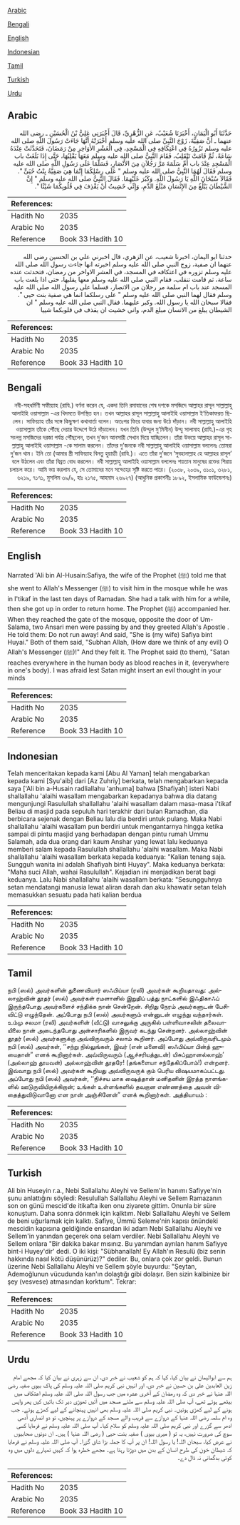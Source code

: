 [Arabic](#arabic)

[Bengali](#bengali)

[English](#english)

[Indonesian](#indonesian)

[Tamil](#tamil)

[Turkish](#turkish)

[Urdu](#urdu)

## Arabic


<div dir="rtl" lang="ar" style={{fontSize:'larger',backgroundColor:'#f8f9fa',padding:20}}>
حَدَّثَنَا أَبُو الْيَمَانِ، أَخْبَرَنَا شُعَيْبٌ، عَنِ الزُّهْرِيِّ، قَالَ أَخْبَرَنِي عَلِيُّ بْنُ الْحُسَيْنِ ـ رضى الله عنهما ـ أَنَّ صَفِيَّةَ، زَوْجَ النَّبِيِّ صلى الله عليه وسلم أَخْبَرَتْهُ أَنَّهَا جَاءَتْ رَسُولَ اللَّهِ صلى الله عليه وسلم تَزُورُهُ فِي اعْتِكَافِهِ فِي الْمَسْجِدِ، فِي الْعَشْرِ الأَوَاخِرِ مِنْ رَمَضَانَ، فَتَحَدَّثَتْ عِنْدَهُ سَاعَةً، ثُمَّ قَامَتْ تَنْقَلِبُ، فَقَامَ النَّبِيُّ صلى الله عليه وسلم مَعَهَا يَقْلِبُهَا، حَتَّى إِذَا بَلَغَتْ باب الْمَسْجِدِ عِنْدَ باب أُمِّ سَلَمَةَ مَرَّ رَجُلاَنِ مِنَ الأَنْصَارِ، فَسَلَّمَا عَلَى رَسُولِ اللَّهِ صلى الله عليه وسلم فَقَالَ لَهُمَا النَّبِيُّ صلى الله عليه وسلم ‏"‏ عَلَى رِسْلِكُمَا إِنَّمَا هِيَ صَفِيَّةُ بِنْتُ حُيَىٍّ ‏"‏‏.‏ فَقَالاَ سُبْحَانَ اللَّهِ يَا رَسُولَ اللَّهِ‏.‏ وَكَبُرَ عَلَيْهِمَا‏.‏ فَقَالَ النَّبِيُّ صلى الله عليه وسلم ‏"‏ إِنَّ الشَّيْطَانَ يَبْلُغُ مِنَ الإِنْسَانِ مَبْلَغَ الدَّمِ، وَإِنِّي خَشِيتُ أَنْ يَقْذِفَ فِي قُلُوبِكُمَا شَيْئًا ‏"‏‏.‏
</div>
<div style={{backgroundColor:'#f8f9fa',padding:20, marginBottom: 10}}><table> <thead> <tr> <th>References:</th> <th></th> </tr> </thead> <tbody><tr><td>Hadith No</td><td>2035</td></tr><tr><td>Arabic No</td><td>2035</td></tr><tr><td>Reference</td><td>Book 33 Hadith 10</td></tr></tbody></table></div>


<div dir="rtl" lang="ar" style={{fontSize:'larger',backgroundColor:'#f8f9fa',padding:20}}>
حدثنا ابو اليمان، اخبرنا شعيب، عن الزهري، قال اخبرني علي بن الحسين رضى الله عنهما ان صفية، زوج النبي صلى الله عليه وسلم اخبرته انها جاءت رسول الله صلى الله عليه وسلم تزوره في اعتكافه في المسجد، في العشر الاواخر من رمضان، فتحدثت عنده ساعة، ثم قامت تنقلب، فقام النبي صلى الله عليه وسلم معها يقلبها، حتى اذا بلغت باب المسجد عند باب ام سلمة مر رجلان من الانصار، فسلما على رسول الله صلى الله عليه وسلم فقال لهما النبي صلى الله عليه وسلم " على رسلكما انما هي صفية بنت حيى ". فقالا سبحان الله يا رسول الله. وكبر عليهما. فقال النبي صلى الله عليه وسلم " ان الشيطان يبلغ من الانسان مبلغ الدم، واني خشيت ان يقذف في قلوبكما شييا
</div>
<div style={{backgroundColor:'#f8f9fa',padding:20, marginBottom: 10}}><table> <thead> <tr> <th>References:</th> <th></th> </tr> </thead> <tbody><tr><td>Hadith No</td><td>2035</td></tr><tr><td>Arabic No</td><td>2035</td></tr><tr><td>Reference</td><td>Book 33 Hadith 10</td></tr></tbody></table></div>

## Bengali


<div dir="rtl" lang="bn" style={{fontSize:'larger',backgroundColor:'#f8f9fa',padding:20}}>
নবী-সহধর্মিণী সফীয়্যাহ (রাযি.) বর্ণনা করেন যে, একদা তিনি রমাযানের শেষ দশকে মসজিদে আল্লাহর রাসূল সাল্লাল্লাহু আলাইহি ওয়াসাল্লাম -এর খিদমতে উপস্থিত হন। তখন আল্লাহর রাসূল সাল্লাল্লাহু আলাইহি ওয়াসাল্লাম ই‘তিকাফরত ছিলেন। সাফিয়্যাহ তাঁর সঙ্গে কিছুক্ষণ কথাবার্তা বলেন। অতঃপর ফিরে যাবার জন্য উঠে দাঁড়ান। নবী সাল্লাল্লাহু আলাইহি ওয়াসাল্লাম তাঁকে পৌঁছে দেয়ার উদ্দেশে উঠে দাঁড়ালেন। যখন তিনি (উম্মুল মু’মিনীন) উম্মু সালামাহ (রাযি.)-এর গৃহ সংলগ্ন মসজিদের দরজা পর্যন্ত পৌঁছলেন, তখন দু’জন আনসারী সেখান দিয়ে যাচ্ছিলেন। তাঁরা উভয়ে আল্লাহর রাসূল সাল্লাল্লাহু আলাইহি ওয়াসাল্লাম -কে সালাম করলেন। তাঁদের দু’জনকে নবী সাল্লাল্লাহু আলাইহি ওয়াসাল্লাম বললেনঃ তোমরা দু’জন থাম। ইনি তো (আমার স্ত্রী সাফিয়্যাহ বিনতু হুয়ায়্যী (রাযি.)। এতে তাঁরা দু’জনে ‘সুবহানাল্লাহ হে আল্লাহর রাসূল’ বলে উঠলেন এবং তাঁরা বিব্রত বোধ করলেন। নবী সাল্লাল্লাহু আলাইহি ওয়াসাল্লাম বললেনঃ শয়তান মানুষের রক্তের শিরায় চলাচল করে। আমি ভয় করলাম যে, সে তোমাদের মনে সন্দেহের সৃষ্টি করতে পারে। (২০৩৮, ২০৩৯, ৩১০১, ৩২৮১, ৬২১৯, ৭১৭১, মুসলিম ৩৯/৯, হাঃ ২১৭৫, আহমাদ ২৬৯২৭) (আধুনিক প্রকাশনীঃ ১৮৯২, ইসলামিক ফাউন্ডেশনঃ)
</div>
<div style={{backgroundColor:'#f8f9fa',padding:20, marginBottom: 10}}><table> <thead> <tr> <th>References:</th> <th></th> </tr> </thead> <tbody><tr><td>Hadith No</td><td>2035</td></tr><tr><td>Arabic No</td><td>2035</td></tr><tr><td>Reference</td><td>Book 33 Hadith 10</td></tr></tbody></table></div>

## English


<div dir="ltr" lang="en" style={{fontSize:'larger',backgroundColor:'#f8f9fa',padding:20}}>
Narrated 'Ali bin Al-Husain:Safiya, the wife of the Prophet (ﷺ) told me that she went to Allah's Messenger (ﷺ) to visit him in the mosque while he was in I'tikaf in the last ten days of Ramadan. She had a talk with him for a while, then she got up in order to return home. The Prophet (ﷺ) accompanied her. When they reached the gate of the mosque, opposite the door of Um-Salama, two Ansari men were passing by and they greeted Allah's Apostle . He told them: Do not run away! And said, "She is (my wife) Safiya bint Huyai." Both of them said, "Subhan Allah, (How dare we think of any evil) O Allah's Messenger (ﷺ)!" And they felt it. The Prophet said (to them), "Satan reaches everywhere in the human body as blood reaches in it, (everywhere in one's body). I was afraid lest Satan might insert an evil thought in your minds
</div>
<div style={{backgroundColor:'#f8f9fa',padding:20, marginBottom: 10}}><table> <thead> <tr> <th>References:</th> <th></th> </tr> </thead> <tbody><tr><td>Hadith No</td><td>2035</td></tr><tr><td>Arabic No</td><td>2035</td></tr><tr><td>Reference</td><td>Book 33 Hadith 10</td></tr></tbody></table></div>

## Indonesian


<div dir="ltr" lang="id" style={{fontSize:'larger',backgroundColor:'#f8f9fa',padding:20}}>
Telah menceritakan kepada kami [Abu Al Yaman] telah mengabarkan kepada kami [Syu'aib] dari [Az Zuhriy] berkata, telah mengabarkan kepada saya ['Ali bin a-Husain radliallahu 'anhuma] bahwa [Shafiyah] isteri Nabi shallallahu 'alaihi wasallam mengabarkan kepadanya bahwa dia datang mengunjungi Rasulullah shallallahu 'alaihi wasallam dalam masa-masa i'tikaf Beliau di masjid pada sepuluh hari terakhir dari bulan Ramadhan, dia berbicara sejenak dengan Beliau lalu dia berdiri untuk pulang. Maka Nabi shallallahu 'alaihi wasallam pun berdiri untuk mengantarnya hingga ketika sampai di pintu masjid yang berhadapan dengan pintu rumah Ummu Salamah, ada dua orang dari kaum Anshar yang lewat lalu keduanya memberi salam kepada Rasulullah shallallahu 'alaihi wasallam. Maka Nabi shallallahu 'alaihi wasallam berkata kepada keduanya: "Kalian tenang saja. Sungguh wanita ini adalah Shafiyah binti Huyay". Maka keduanya berkata: "Maha suci Allah, wahai Rasulullah". Kejadian ini menjadikan berat bagi keduanya. Lalu Nabi shallallahu 'alaihi wasallam berkata: "Sesungguhnya setan mendatangi manusia lewat aliran darah dan aku khawatir setan telah memasukkan sesuatu pada hati kalian berdua
</div>
<div style={{backgroundColor:'#f8f9fa',padding:20, marginBottom: 10}}><table> <thead> <tr> <th>References:</th> <th></th> </tr> </thead> <tbody><tr><td>Hadith No</td><td>2035</td></tr><tr><td>Arabic No</td><td>2035</td></tr><tr><td>Reference</td><td>Book 33 Hadith 10</td></tr></tbody></table></div>

## Tamil


<div dir="ltr" lang="ta" style={{fontSize:'larger',backgroundColor:'#f8f9fa',padding:20}}>
நபி (ஸல்) அவர்களின் துணைவியார் ஸஃபிய்யா (ரலி) அவர்கள் கூறியதாவது: அல்லாஹ்வின் தூதர் (ஸல்) அவர்கள் ரமளானில் இறுதிப் பத்து நாட்களில் இஃதிகாஃப் இருந்தபோது அவர்களைச் சந்திக்க நான் சென்றேன். சிறிது நேரம் அவர்களுடன் பேசிவிட்டு எழுந்தேன். அப்போது நபி (ஸல்) அவர்களும் என்னுடன் எழுந்து வந்தார்கள். உம்மு சலமா (ரலி) அவர்களின் (வீட்டு) வாசலுக்கு அருகில் பள்ளிவாசலின் தலைவாயிலை நான் அடைந்தபோது அன்சாரிகளில் இருவர் கடந்து சென்றனர். அல்லாஹ்வின் தூதர் (ஸல்) அவர்களுக்கு அவ்விருவரும் சலாம் கூறினர். அப்போது அவ்விருவரிடமும் நபி (ஸல்) அவர்கள், ‘‘சற்று நில்லுங்கள், இவர் (என் மனைவி) ஸஃபிய்யா பின்த் ஹுயைதான்” எனக் கூறினார்கள். அவ்விருவரும் (ஆச்சரியத்துடன்) யிசுப்ஹானல்லாஹ்’ (அல்லாஹ் தூயவன்) அல்லாஹ்வின் தூதரே! (தங்களையா சந்தேகிப்போம்!) என்றனர். இவ்வாறு நபி (ஸல்) அவர்கள் கூறியது அவ்விருவருக் கும் பெரிய விஷயமாகப்பட்டது. அப்போது நபி (ஸல்) அவர்கள், ‘‘நிச்சய மாக ஷைத்தான் மனிதனின் இரத்த நாளங்களில் ஊடுருவியிருக்கிறான்; உங்கள் உள்ளங்களில் தவறான எண்ணத்தை அவன் விதைத்துவிடுவானோ என நான் அஞ்சினேன்” எனக் கூறினார்கள். அத்தியாயம் :
</div>
<div style={{backgroundColor:'#f8f9fa',padding:20, marginBottom: 10}}><table> <thead> <tr> <th>References:</th> <th></th> </tr> </thead> <tbody><tr><td>Hadith No</td><td>2035</td></tr><tr><td>Arabic No</td><td>2035</td></tr><tr><td>Reference</td><td>Book 33 Hadith 10</td></tr></tbody></table></div>

## Turkish


<div dir="ltr" lang="tr" style={{fontSize:'larger',backgroundColor:'#f8f9fa',padding:20}}>
Ali bin Huseyin r.a., Nebi Sallallahu Aleyhi ve Sellem'in hanımı Safiyye'nin şunu anlattığını söyledi: Resulullah Sallallahu Aleyhi ve Sellem Ramazanın son on günü mescid'de itikafta iken onu ziyarete gittim. Onunla bir süre konuştum. Daha sonra dönmek için kalktım. Nebi Sallallahu Aleyhi ve Sellem de beni uğurlamak için kalktı. Safiye, Ümmü Seleme'nin kapısı önündeki mescidin kapısına geldiğinde ensardan iki adam Nebi Sallallahu Aleyhi ve Sellem'in yanından geçerek ona selam verdiler. Nebi Sallallahu Aleyhi ve Sellem onlara "Bir dakika bakar mısınız. Bu yanımdan ayrılan hanım Safiyye bint-i Huyey'dir' dedi. O iki kişi: "Sübhanallah! Ey Allah'ın Resulü (biz senin hakkında nasıl kötü düşünürüz)?" dediler. Bu, onlara çok zor geldi. Bunun üzerine Nebi Sallallahu Aleyhi ve Sellem şöyle buyurdu: "Şeytan, Ademoğlunun vücudunda kan'ın dolaştığı gibi dolaşır. Ben sizin kalbinize bir şey (vesvese) atmasından korktum". Tekrar:
</div>
<div style={{backgroundColor:'#f8f9fa',padding:20, marginBottom: 10}}><table> <thead> <tr> <th>References:</th> <th></th> </tr> </thead> <tbody><tr><td>Hadith No</td><td>2035</td></tr><tr><td>Arabic No</td><td>2035</td></tr><tr><td>Reference</td><td>Book 33 Hadith 10</td></tr></tbody></table></div>

## Urdu


<div dir="rtl" lang="ur" style={{fontSize:'larger',backgroundColor:'#f8f9fa',padding:20}}>
ہم سے ابوالیمان نے بیان کیا، کہا کہ ہم کو شعیب نے خبر دی، ان سے زہری نے بیان کیا کہ مجھے امام زین العابدین علی بن حسین نے خبر دی، اور انہیں نبی کریم صلی اللہ علیہ وسلم کی پاک بیوی صفیہ رضی اللہ عنہا نے خبر دی کہ وہ رمضان کے آخری عشرہ میں جب رسول اللہ صلی اللہ علیہ وسلم اعتکاف میں بیٹھے ہوئے تھے، آپ صلی اللہ علیہ وسلم سے ملنے مسجد میں آئیں تھوڑی دیر تک باتیں کیں پھر واپس ہونے کے لیے کھڑی ہوئیں۔ نبی کریم صلی اللہ علیہ وسلم بھی انہیں پہنچانے کے لیے کھڑے ہوئے۔ جب وہ ام سلمہ رضی اللہ عنہا کے دروازے سے قریب والے مسجد کے دروازے پر پہنچیں، تو دو انصاری آدمی ادھر سے گزرے اور نبی کریم صلی اللہ علیہ وسلم کو سلام کیا۔ آپ صلی اللہ علیہ وسلم نے فرمایا کسی سوچ کی ضرورت نہیں، یہ تو ( میری بیوی ) صفیہ بنت حیی ( رضی اللہ عنہا ) ہیں۔ ان دونوں صحابیوں نے عرض کیا، سبحان اللہ! یا رسول اللہ! ان پر آپ کا جملہ بڑا شاق گزرا۔ آپ صلی اللہ علیہ وسلم نے فرمایا کہ شیطان خون کی طرح انسان کے بدن میں دوڑتا رہتا ہے۔ مجھے خطرہ ہوا کہ کہیں تمہارے دلوں میں وہ کوئی بدگمانی نہ ڈال دے۔
</div>
<div style={{backgroundColor:'#f8f9fa',padding:20, marginBottom: 10}}><table> <thead> <tr> <th>References:</th> <th></th> </tr> </thead> <tbody><tr><td>Hadith No</td><td>2035</td></tr><tr><td>Arabic No</td><td>2035</td></tr><tr><td>Reference</td><td>Book 33 Hadith 10</td></tr></tbody></table></div>